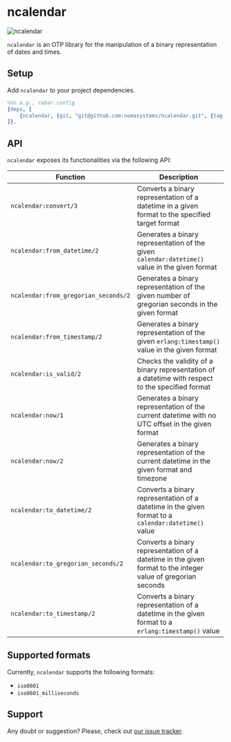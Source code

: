# ncalendar

![ncalendar](https://github.com/nomasystems/ncalendar/actions/workflows/build.yml/badge.svg)

`ncalendar` is an OTP library for the manipulation of a binary representation of dates and times.

## Setup

Add `ncalendar` to your project dependencies.

```erl
%%% e.g., rebar.config
{deps, [
    {ncalendar, {git, "git@github.com:nomasystems/ncalendar.git", {tag, "0.1.0"}}}
]}.
```

## API

`ncalendar` exposes its functionalities via the following API:

| Function | Description |
| --------  | ------------ |
| `ncalendar:convert/3` | Converts a binary representation of a datetime in a given format to the specified target format |
| `ncalendar:from_datetime/2` | Generates a binary representation of the given `calendar:datetime()` value in the given format |
| `ncalendar:from_gregorian_seconds/2` | Generates a binary representation of the given number of gregorian seconds in the given format |
| `ncalendar:from_timestamp/2` | Generates a binary representation of the given `erlang:timestamp()` value in the given format |
| `ncalendar:is_valid/2` | Checks the validity of a binary representation of a datetime with respect to the specified format |
| `ncalendar:now/1` | Generates a binary representation of the current datetime with no UTC offset in the given format |
| `ncalendar:now/2` | Generates a binary representation of the current datetime in the given format and timezone |
| `ncalendar:to_datetime/2` | Converts a binary representation of a datetime in the given format to a `calendar:datetime()` value |
| `ncalendar:to_gregorian_seconds/2` | Converts a binary representation of a datetime in the given format to the integer value of gregorian seconds |
| `ncalendar:to_timestamp/2` | Converts a binary representation of a datetime in the given format to a `erlang:timestamp()` value |

## Supported formats

Currently, `ncalendar` supports the following formats:
- `iso8601`
- `iso8601_milliseconds`

## Support

Any doubt or suggestion? Please, check out [our issue tracker](https://github.com/nomasystems/ncalendar/issues).
